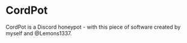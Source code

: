 # CordPot
CordPot is a Discord honeypot - with this piece of software created by myself and @Lemons1337.

